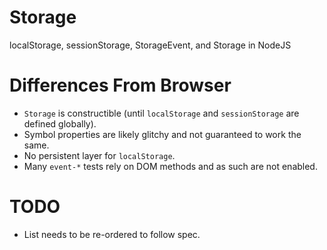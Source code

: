 # Storage
 localStorage, sessionStorage, StorageEvent, and Storage in NodeJS

# Differences From Browser
- `Storage` is constructible (until `localStorage` and `sessionStorage` are defined globally).
- Symbol properties are likely glitchy and not guaranteed to work the same.
- No persistent layer for `localStorage`.
- Many `event-*` tests rely on DOM methods and as such are not enabled.

# TODO
- List needs to be re-ordered to follow spec.